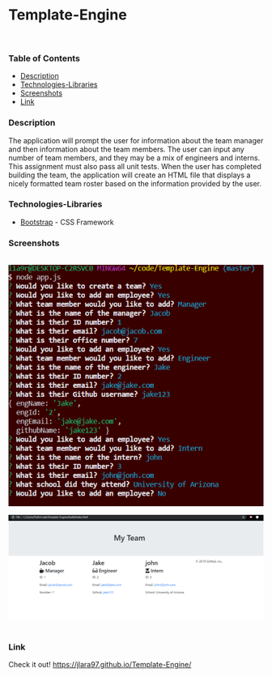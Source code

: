 # Template-Engine
​
### Table of Contents
- [Description](#Description)
- [Technologies-Libraries](#Technologies-Libraries)
- [Screenshots](#Screenshots)
- [Link](#Link)
​
### Description
 The application will prompt the user for information about the team manager and then information about the team members. The user can input any number of team members, and they may be a mix of engineers and interns. This assignment must also pass all unit tests. When the user has completed building the team, the application will create an HTML file that displays a nicely formatted team roster based on the information provided by the user.
​
### Technologies-Libraries
- [Bootstrap](https://getbootstrap.com/) - CSS Framework
​
### Screenshots
​
![My Team Page](img/screenshot1.PNG)

![CLI](img/screenshot2.PNG)
​
### Link
Check it out! 
 https://jlara97.github.io/Template-Engine/